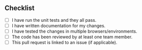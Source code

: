 ## Checklist
- [ ] I have run the unit tests and they all pass.
- [ ] I have written documentation for my changes.
- [ ] I have tested the changes in multiple browsers/environments.
- [ ] The code has been reviewed by at least one team member.
- [ ] This pull request is linked to an issue (if applicable).
